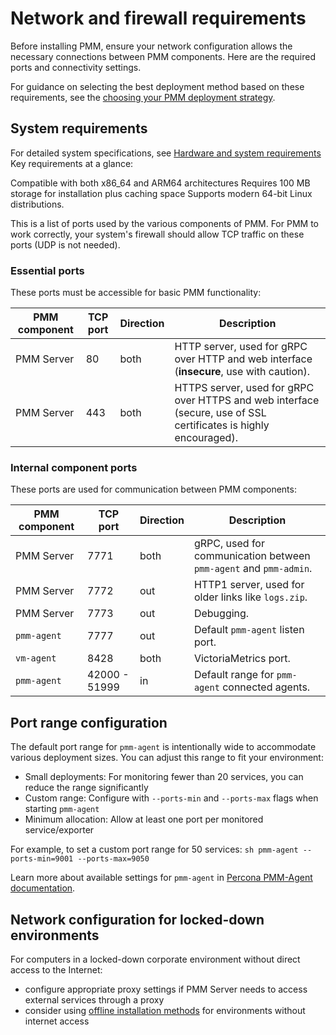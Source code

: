 # Network and firewall requirements

Before installing PMM, ensure your network configuration allows the necessary connections between PMM components. Here are the required ports and connectivity settings.

For guidance on selecting the best deployment method based on these requirements, see the [choosing your PMM deployment strategy](../plan-pmm-installation/choose-deployment.md).

## System requirements

For detailed system specifications, see [Hardware and system requirements](../plan-pmm-installation/hardware_and_system.md)
Key requirements at a glance:

Compatible with both x86_64 and ARM64 architectures
Requires 100 MB storage for installation plus caching space
Supports modern 64-bit Linux distributions.

This is a list of ports used by the various components of PMM. For PMM to work correctly, your system's firewall should allow TCP traffic on these ports (UDP is not needed).

### Essential ports
These ports must be accessible for basic PMM functionality:

| PMM component | TCP port      | Direction     | Description
|---------------|---------------|---------------|------------------------------------------------------------------------------------------
| PMM Server    |   80          | both          | HTTP server, used for gRPC over HTTP and web interface (**insecure**, use with caution).
| PMM Server    |  443          | both          | HTTPS server, used for gRPC over HTTPS and web interface (secure, use of SSL certificates is highly encouraged).

### Internal component ports 
These ports are used for communication between PMM components:

| PMM component | TCP port      | Direction     | Description
|---------------|---------------|---------------|-----------------------------------------------------------------
| PMM Server    | 7771          | both          | gRPC, used for communication between `pmm-agent` and `pmm-admin`.
| PMM Server    | 7772          | out           | HTTP1 server, used for older links like `logs.zip`.
| PMM Server    | 7773          | out           | Debugging.
| `pmm-agent`   | 7777          | out           | Default `pmm-agent` listen port.
| `vm-agent`    | 8428          | both          | VictoriaMetrics port.
| `pmm-agent`   | 42000 - 51999 | in            | Default range for `pmm-agent` connected agents.

## Port range configuration

The default port range for `pmm-agent` is intentionally wide to accommodate various deployment sizes. You can adjust this range to fit your environment:

- Small deployments: For monitoring fewer than 20 services, you can reduce the range significantly
- Custom range: Configure with `--ports-min` and `--ports-max` flags when starting `pmm-agent`
- Minimum allocation: Allow at least one port per monitored service/exporter

For example, to set a custom port range for 50 services:
    ```sh
    pmm-agent --ports-min=9001 --ports-max=9050
    ```

Learn more about available settings for `pmm-agent` in [Percona PMM-Agent documentation](../../use/commands/pmm-agent.md).

## Network configuration for locked-down environments

For computers in a locked-down corporate environment without direct access to the Internet:

 - configure appropriate proxy settings if PMM Server needs to access external services through a proxy
 - consider using [offline installation methods](../install-pmm-server/deployment-options/docker/isolated_hosts.md) for environments without internet access
